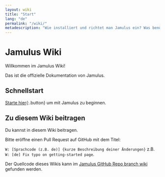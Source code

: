 ```yaml
---
layout: wiki
title: "Start"
lang: "de"
permalink: "/wiki/"
metadescription: "Wie installiert und richtet man Jamulus ein? Was benötige ich, um einen Jamulus-Server zum Laufen zu bringen? Schau hier in das offizielle Wiki."
---
```

# Jamulus Wiki
Willkommen im Jamulus Wiki!

Das ist die offizielle Dokumentation von Jamulus.

## Schnellstart

[Starte hier](Getting-Started){:.button} um mit Jamulus zu beginnen.

## Zu diesem Wiki beitragen

Du kannst in diesem Wiki beitragen.

Bitte eröffne einen Pull Request auf GitHub mit dem Titel:

`W: [Sprachcode (z.B. de)] {kurze Beschreibung deiner Änderungen}` z.B.\
`W: [de] Fix typo on getting-started page`.

 Der Quellcode dieses Wikis kann im [Jamulus GitHub Repo branch wiki](https://github.com/corrados/jamulus/tree/wiki) gefunden werden.
